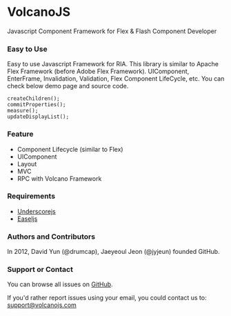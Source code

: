 VolcanoJS
=========

Javascript Component Framework for Flex &amp; Flash Component Developer

### Easy to Use
Easy to use Javascript Framework for RIA. This library is similar to Apache Flex Framework (before Adobe Flex Framework). UIComponent, EnterFrame, Invalidation, Validation, Flex Component LifeCycle, etc. You can check below demo page and source code.

```
createChildren();
commitProperties();
measure();
updateDisplayList();
```

### Feature
* Component Lifecycle (similar to Flex)
* UIComponent
* Layout
* MVC
* RPC with Volcano Framework

### Requirements
* [Underscorejs](http://underscorejs.org/)
* [Easeljs](http://createjs.com/#!/EaselJS)

### Authors and Contributors
In 2012, David Yun (@drumcap), Jaeyeoul Jeon (@jyjeun) founded GitHub.

### Support or Contact
You can browse all issues on [GitHub](http://github.com/drumcap/VolcanoJS/issues).

If you'd rather report issues using your email, you could contact us to: support@volcanojs.com